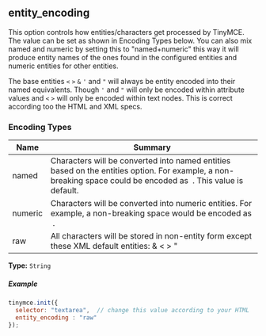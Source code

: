 ## entity_encoding

This option controls how entities/characters get processed by TinyMCE. The value can be set as shown in Encoding Types below. You can also mix named and numeric by setting this to "named+numeric" this way it will produce entity names of the ones found in the configured entities and numeric entities for other entities.

The base entities `<` `>` `&` `'` and `"` will always be entity encoded into their named equivalents. Though `'` and `"` will only be encoded within attribute values and `<` `>` will only be encoded within text nodes. This is correct according too the HTML and XML specs.

### Encoding Types

| Name     | Summary          |
|----------|------------------|
| named    |Characters will be converted into named entities based on the entities option. For example, a non-breaking space could be encoded as &nbsp;. This value is default. |
| numeric  | Characters will be converted into numeric entities. For example, a non-breaking space would be encoded as &#160;. |
| raw      |All characters will be stored in non-entity form except these XML default entities: &amp; &lt; &gt; &quot; |

**Type:** `String`

##### Example

```js
tinymce.init({
  selector: "textarea",  // change this value according to your HTML
  entity_encoding : "raw"
});
```
